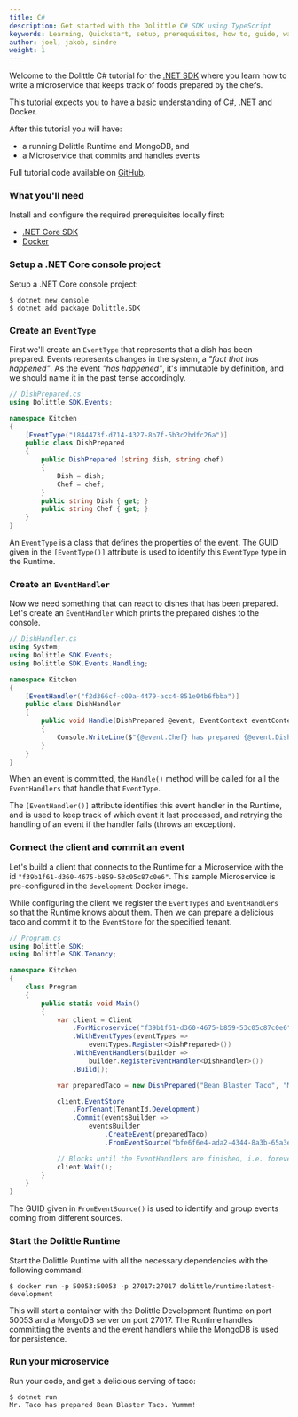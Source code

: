 ```yaml
---
title: C#
description: Get started with the Dolittle C# SDK using TypeScript
keywords: Learning, Quickstart, setup, prerequisites, how to, guide, walkthrough, csharp, c#, dotnet, .NET
author: joel, jakob, sindre
weight: 1
---
```


Welcome to the Dolittle C# tutorial for the [.NET SDK](https://github.com/dolittle/dotnet.sdk) where you learn how to write a microservice that keeps track of foods prepared by the chefs.

This tutorial expects you to have a basic understanding of C#, .NET and Docker.

After this tutorial you will have:

* a running Dolittle Runtime and MongoDB, and
* a Microservice that commits and handles events

Full tutorial code available on [GitHub](https://github.com/dolittle/DotNET.SDK/tree/master/Samples/Kitchen).

### What you'll need
Install and configure the required prerequisites locally first:

* [.NET Core SDK](https://dotnet.microsoft.com/download)
* [Docker](https://www.docker.com/products/docker-desktop)

### Setup a .NET Core console project
Setup a .NET Core console project:

```shell
$ dotnet new console
$ dotnet add package Dolittle.SDK 
```

### Create an `EventType`
First we'll create an `EventType` that represents that a dish has been prepared. Events represents changes in the system, a _"fact that has happened"_. As the event _"has happened"_, it's immutable by definition, and we should name it in the past tense accordingly.

```csharp
// DishPrepared.cs
using Dolittle.SDK.Events;

namespace Kitchen 
{
    [EventType("1844473f-d714-4327-8b7f-5b3c2bdfc26a")]
    public class DishPrepared
    {
        public DishPrepared (string dish, string chef)
        {
            Dish = dish;
            Chef = chef;
        }
        public string Dish { get; }
        public string Chef { get; }
    }
}
```
An `EventType` is a class that defines the properties of the event. The GUID given in the `[EventType()]` attribute is used to identify this `EventType` type in the Runtime.

### Create an `EventHandler`
Now we need something that can react to dishes that has been prepared. Let's create an `EventHandler` which prints the prepared dishes to the console.

```csharp
// DishHandler.cs
using System;
using Dolittle.SDK.Events;
using Dolittle.SDK.Events.Handling;

namespace Kitchen
{
    [EventHandler("f2d366cf-c00a-4479-acc4-851e04b6fbba")]
    public class DishHandler
    {
        public void Handle(DishPrepared @event, EventContext eventContext)
        {
            Console.WriteLine($"{@event.Chef} has prepared {@event.Dish}. Yummm!");
        }
    }
}
```

When an event is committed, the `Handle()` method will be called for all the `EventHandlers` that handle that `EventType`.

The `[EventHandler()]` attribute identifies this event handler in the Runtime, and is used to keep track of which event it last processed, and retrying the handling of an event if the handler fails (throws an exception).

### Connect the client and commit an event
Let's build a client that connects to the Runtime for a Microservice with the id `"f39b1f61-d360-4675-b859-53c05c87c0e6"`. This sample Microservice is pre-configured in the `development` Docker image.

While configuring the client we register the `EventTypes` and `EventHandlers` so that the Runtime knows about them. Then we can prepare a delicious taco and commit it to the `EventStore` for the specified tenant.

```csharp
// Program.cs
using Dolittle.SDK;
using Dolittle.SDK.Tenancy;

namespace Kitchen
{
    class Program
    {
        public static void Main()
        {
            var client = Client
                .ForMicroservice("f39b1f61-d360-4675-b859-53c05c87c0e6")
                .WithEventTypes(eventTypes =>
                    eventTypes.Register<DishPrepared>())
                .WithEventHandlers(builder =>
                    builder.RegisterEventHandler<DishHandler>())
                .Build();

            var preparedTaco = new DishPrepared("Bean Blaster Taco", "Mr. Taco");

            client.EventStore
                .ForTenant(TenantId.Development)
                .Commit(eventsBuilder =>
                    eventsBuilder
                        .CreateEvent(preparedTaco)
                        .FromEventSource("bfe6f6e4-ada2-4344-8a3b-65a3e1fe16e9"));

            // Blocks until the EventHandlers are finished, i.e. forever
            client.Wait();
        }
    }
}
```

The GUID given in `FromEventSource()` is used to identify and group events coming from different sources.

### Start the Dolittle Runtime
Start the Dolittle Runtime with all the necessary dependencies with the following command:

```shell
$ docker run -p 50053:50053 -p 27017:27017 dolittle/runtime:latest-development
```

This will start a container with the Dolittle Development Runtime on port 50053 and a MongoDB server on port 27017.
The Runtime handles committing the events and the event handlers while the MongoDB is used for persistence.

### Run your microservice
Run your code, and get a delicious serving of taco:

```shell
$ dotnet run
Mr. Taco has prepared Bean Blaster Taco. Yummm!
```
